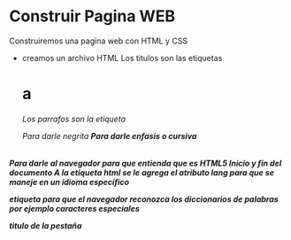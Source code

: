 # Construir Pagina WEB

Construiremos una pagina web con HTML y CSS


* creamos un archivo HTML
Los titulos son las etiquetas <h1> a <h6>
Los parrafos son la etiqueta <p>
Para darle negrita <strong>
Para darle enfasis o cursiva <em>

Para darle al navegador para que entienda que es HTML5 <!DOCTYPE html>
Inicio y fin del documento <html>
A la etiqueta html se le agrega el atributo lang para que se maneje en un idioma especifico <html lang="en">

etiqueta para que el navegador reconozca los diccionarios de palabras <meta charset="UTF-8"> por ejemplo caracteres especiales


titulo de la pestaña <title>

Etiqueta donde van las etiquetas informativas <head>

etiquetas donde van las etiquetas de contenido <body>

Unordered list o lista no ordenada <ul>
Item de lista <li>


Para nombrar o mostrar el encabezado de la pagina se guarda dentro de un contenedor div pero en la ultima version esta se actualizo a la etiqueta <header> la cual tiene el mismo funcionamiento que un <div>




## Comenzando CSS

Agregando el atributo `style="text-align:center;"` dentro de las etiquetas para poder darle estilo al documento.


para referenciar el archivo css externo 
<link rel="stylesheet" href="style.css">
donde rel dice que tomaremos una hoja de estilos y  el href es la referencia al archivo.


Empezamos a dar estilos llamando la etiqueta y dandole el estilo que queramos de la siguiente manera 
```
body{
    background: #ccc;
}
```

Tambien podemos darle estilo a etiquetas especificas hijas
```
em strong{
    color: red;
}
```
de esta manera le dara color rojo solo a las etiquetas strong que sean hijas de la etiqueta em.


Hexadecimal
rrggbb - red red green green blue blue
color negro - #000000
color blanco - #ffffff

RGB
0-255


color
red - blue - green


Para agregar imagenes se utiliza la etiqueta <img>


width -> se utiliza para modificar el ancho
height -> se utiliza para modificar el alto

margin -> se utiliza para el margen externo
padding -> se utiliza para el margen interno


### Equipo Front-end
* Programador Frontend, responsable del codigo

* Diseñador 
    * Responsable por UX (user experience), 
    * Responsable por UI (user interface)
    Responsable de especificaciones, interfaz amigable y con buen diseño
* Copywriter (Generador de contenido)
* SEO (Search Engine Optimization), optimiza la pagina para ser visible en intenet.


